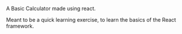 A Basic Calculator made using react.

Meant to be a quick learning exercise, to learn the basics of the React framework.
